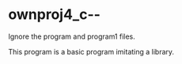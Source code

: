 # ownproj4_c--

Ignore the program and program1 files.

This program is a basic program imitating a library.
